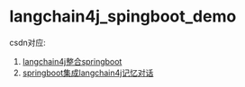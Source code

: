 # langchain4j_spingboot_demo
csdn对应:
1. [langchain4j整合springboot](https://blog.csdn.net/qq_41459187/article/details/147739143)
2. [springboot集成langchain4j记忆对话](https://blog.csdn.net/qq_41459187/article/details/147755990)